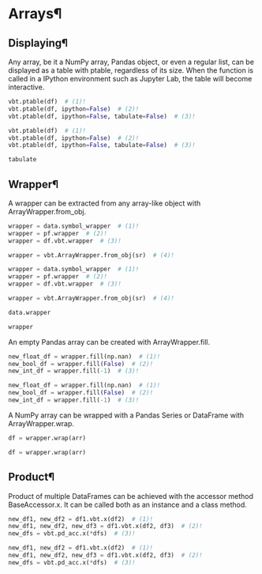 # Arrays¶

## Displaying¶

Any array, be it a NumPy array, Pandas object, or even a regular list, can be displayed as a table with ptable, regardless of its size. When the function is called in a IPython environment such as Jupyter Lab, the table will become interactive.

```python
vbt.ptable(df)  # (1)!
vbt.ptable(df, ipython=False)  # (2)!
vbt.ptable(df, ipython=False, tabulate=False)  # (3)!
```

```python
vbt.ptable(df)  # (1)!
vbt.ptable(df, ipython=False)  # (2)!
vbt.ptable(df, ipython=False, tabulate=False)  # (3)!
```

```python
tabulate
```

## Wrapper¶

A wrapper can be extracted from any array-like object with ArrayWrapper.from_obj.

```python
wrapper = data.symbol_wrapper  # (1)!
wrapper = pf.wrapper  # (2)!
wrapper = df.vbt.wrapper  # (3)!

wrapper = vbt.ArrayWrapper.from_obj(sr)  # (4)!
```

```python
wrapper = data.symbol_wrapper  # (1)!
wrapper = pf.wrapper  # (2)!
wrapper = df.vbt.wrapper  # (3)!

wrapper = vbt.ArrayWrapper.from_obj(sr)  # (4)!
```

```python
data.wrapper
```

```python
wrapper
```

An empty Pandas array can be created with ArrayWrapper.fill.

```python
new_float_df = wrapper.fill(np.nan)  # (1)!
new_bool_df = wrapper.fill(False)  # (2)!
new_int_df = wrapper.fill(-1)  # (3)!
```

```python
new_float_df = wrapper.fill(np.nan)  # (1)!
new_bool_df = wrapper.fill(False)  # (2)!
new_int_df = wrapper.fill(-1)  # (3)!
```

A NumPy array can be wrapped with a Pandas Series or DataFrame with ArrayWrapper.wrap.

```python
df = wrapper.wrap(arr)
```

```python
df = wrapper.wrap(arr)
```

## Product¶

Product of multiple DataFrames can be achieved with the accessor method BaseAccessor.x. It can be called both as an instance and a class method.

```python
new_df1, new_df2 = df1.vbt.x(df2)  # (1)!
new_df1, new_df2, new_df3 = df1.vbt.x(df2, df3)  # (2)!
new_dfs = vbt.pd_acc.x(*dfs)  # (3)!
```

```python
new_df1, new_df2 = df1.vbt.x(df2)  # (1)!
new_df1, new_df2, new_df3 = df1.vbt.x(df2, df3)  # (2)!
new_dfs = vbt.pd_acc.x(*dfs)  # (3)!
```

